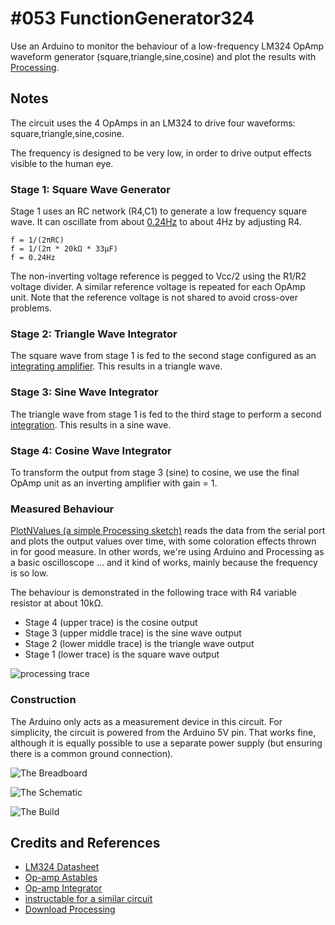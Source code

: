 # #053 FunctionGenerator324

Use an Arduino to monitor the behaviour of a low-frequency LM324 OpAmp waveform generator (square,triangle,sine,cosine) and plot the results with [Processing](https://www.processing.org).


## Notes

The circuit uses the 4 OpAmps in an LM324 to drive four waveforms: square,triangle,sine,cosine.

The frequency is designed to be very low, in order to drive output effects visible to the human eye.

### Stage 1: Square Wave Generator

Stage 1 uses an RC network (R4,C1) to generate a low frequency square wave. It can oscillate from about
[0.24Hz](https://www.wolframalpha.com/input/?i=1%2F%282%CF%80+*+20k%CE%A9+*+33%CE%BCF%29)
to about 4Hz by adjusting R4.

    f = 1/(2πRC)
    f = 1/(2π * 20kΩ * 33μF)
    f = 0.24Hz

The non-inverting voltage reference is pegged to Vcc/2 using the R1/R2 voltage divider.
A similar reference voltage is repeated for each OpAmp unit.
Note that the reference voltage is not shared to avoid cross-over problems.

### Stage 2: Triangle Wave Integrator

The square wave from stage 1 is fed to the second stage configured as an [integrating amplifier](http://en.wikipedia.org/wiki/Op_amp_integrator).
This results in a triangle wave.


### Stage 3: Sine Wave Integrator

The triangle wave from stage 1 is fed to the third stage to perform a second [integration](http://en.wikipedia.org/wiki/Op_amp_integrator).
This results in a sine wave.

### Stage 4: Cosine Wave Integrator

To transform the output from stage 3 (sine) to cosine, we use the final OpAmp unit as an inverting amplifier with gain = 1.

### Measured Behaviour

[PlotNValues (a simple Processing sketch)](../../processing/PlotNValues) reads the data from the serial port and plots the output values over time, with some coloration effects thrown in for good measure. In other words, we're using Arduino and Processing as a basic oscilloscope ... and it kind of works, mainly because the frequency is so low.

The behaviour is demonstrated in the following trace with R4 variable resistor at about 10kΩ.
* Stage 4 (upper trace) is the cosine output
* Stage 3 (upper middle trace) is the sine wave output
* Stage 2 (lower middle trace) is the triangle wave output
* Stage 1 (lower trace) is the square wave output

![processing trace](./assets/processing_trace.png?raw=true)


### Construction

The Arduino only acts as a measurement device in this circuit. For simplicity, the circuit is powered from the Arduino 5V pin.
That works fine, although it is equally possible to use a separate power supply (but ensuring there is a common ground connection).

![The Breadboard](./assets/FunctionGenerator324_bb.jpg?raw=true)

![The Schematic](./assets/FunctionGenerator324_schematic.jpg?raw=true)

![The Build](./assets/FunctionGenerator324_build.jpg?raw=true)


## Credits and References
* [LM324 Datasheet](https://www.futurlec.com/Linear/LM324N.shtml)
* [Op-amp Astables](http://www.learnabout-electronics.org/Oscillators/osc42.php)
* [Op-amp Integrator](http://www.electronics-tutorials.ws/opamp/opamp_6.html)
* [instructable for a similar circuit](https://www.instructables.com/id/THE-SIMPLEST-FUNCTION-GENERATOR-BUILT-ON-A-BREADBO/?ALLSTEPS)
* [Download Processing](https://www.processing.org/download/)
